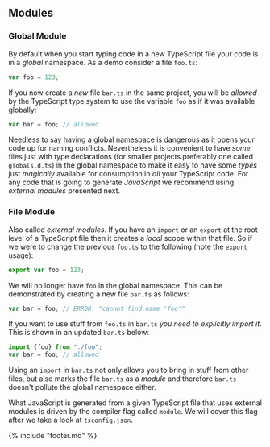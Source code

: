 ## Modules

### Global Module

By default when you start typing code in a new TypeScript file your code is in a *global* namespace. As a demo consider a file `foo.ts`: 

```ts
var foo = 123;
```

If you now create a *new* file `bar.ts` in the same project, you will be *allowed* by the TypeScript type system to use the variable `foo` as if it was available globally: 

```ts
var bar = foo; // allowed
```
Needless to say having a global namespace is dangerous as it opens your code up for naming conflicts. Nevertheless it is convenient to have *some* files just with type declarations (for smaller projects preferably one called `globals.d.ts`) in the global namespace to make it easy to have some *types* just *magically* available for consumption in *all* your TypeScript code. For any code that is going to generate *JavaScript* we recommend using *external modules* presented next.

### File Module
Also called *external modules*. If you have an `import` or an `export` at the root level of a TypeScript file then it creates a *local* scope within that file. So if we were to change the previous `foo.ts` to the following (note the `export` usage): 

```ts
export var foo = 123;
```

We will no longer have `foo` in the global namespace. This can be demonstrated by creating a new file `bar.ts` as follows:

```ts
var bar = foo; // ERROR: "cannot find name 'foo'"
```

If you want to use stuff from `foo.ts` in `bar.ts` *you need to explicitly import it*. This is shown in an updated `bar.ts` below: 

```ts
import {foo} from "./foo";
var bar = foo; // allowed
```
Using an `import` in `bar.ts` not only allows you to bring in stuff from other files, but also marks the file `bar.ts` as a *module* and therefore `bar.ts` doesn't pollute the global namespace either.

What JavaScript is generated from a given TypeScript file that uses external modules is driven by the compiler flag called `module`. We will cover this flag after we take a look at `tsconfig.json`.

{% include "footer.md" %}